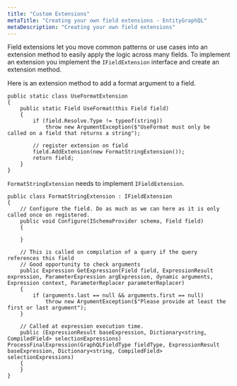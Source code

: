 ```yaml
---
title: "Custom Extensions"
metaTitle: "Creating your own field extensions - EntityGraphQL"
metaDescription: "Creating your own field extensions"
---
```


Field extensions let you move common patterns or use cases into an extension method to easily apply the logic across many fields. To implement an extension you implement the `IFieldExtension` interface and create an extension method.

Here is an extension method to add a format argument to a field.

```
public static class UseFormatExtension
{
    public static Field UseFormat(this Field field)
    {
        if (field.Resolve.Type != typeof(string))
            throw new ArgumentException($"UseFormat must only be called on a field that returns a string");

        // register extension on field
        field.AddExtension(new FormatStringExtension());
        return field;
    }
}
```

`FormatStringExtension` needs to implement `IFieldExtension`.

```
public class FormatStringExtension : IFieldExtension
{
    // Configure the field. Do as much as we can here as it is only called once on registered.
    public void Configure(ISchemaProvider schema, Field field)
    {

    }

    // This is called on compilation of a query if the query references this field
    // Good opportunity to check arguments
    public Expression GetExpression(Field field, ExpressionResult expression, ParameterExpression argExpression, dynamic arguments, Expression context, ParameterReplacer parameterReplacer)
    {
        if (arguments.last == null && arguments.first == null)
            throw new ArgumentException($"Please provide at least the first or last argument");
    }

    // Called at expression execution time.
    public (ExpressionResult baseExpression, Dictionary<string, CompiledField> selectionExpressions) ProcessFinalExpression(GraphQLFieldType fieldType, ExpressionResult baseExpression, Dictionary<string, CompiledField> selectionExpressions)
    {
    }
}
```

